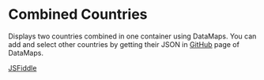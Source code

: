 # Combined Countries

Displays two countries combined in one container using DataMaps. You can add and select other countries by getting their JSON in [GitHub](https://datamaps.github.io/) page of DataMaps.

[JSFiddle](https://jsfiddle.net/takumayumi/ayr13s4b/)
